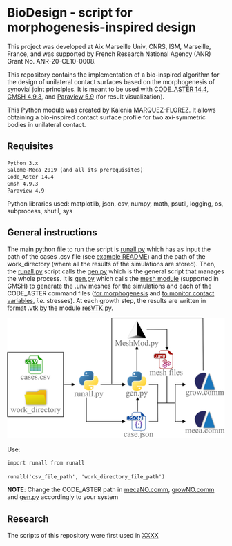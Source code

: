 # BioDesign - script for morphogenesis-inspired design

This project was developed at Aix Marseille Univ, CNRS, ISM, Marseille, France, and was supported by French Research National Agency (ANR) Grant No. ANR-20-CE10-0008.

This repository contains the implementation of a bio-inspired algorithm for the design of unilateral contact surfaces based on the morphogenesis of synovial joint principles. It is meant to be used with  [CODE_ASTER 14.4](https://code-aster.org/), [GMSH 4.9.3](https://gmsh.info/doc/texinfo/gmsh.html), and [Paraview 5.9](https://www.paraview.org/) (for result visualization).

This Python module was created by Kalenia MARQUEZ-FLOREZ. It allows obtaining a bio-inspired contact surface profile for two axi-symmetric bodies in unilateral contact.

## Requisites

    Python 3.x
    Salome-Meca 2019 (and all its prerequisites)
    Code_Aster 14.4 
    Gmsh 4.9.3
    Paraview 4.9

Python libraries used: matplotlib, json, csv, numpy, math, psutil, logging, os, subprocess, shutil, sys

## General instructions
The main python file to run the script is [runall.py](runall.py) which has as input the path of the cases .csv file (see [example README](/Docs/Example/README.md)) and the path of the work_directory (where all the results of the simulations are stored). Then, the [runall.py](runall.py) script calls the [gen.py](gen.py) which is the general script that manages the whole process. It is [gen.py](gen.py) which calls the [mesh module](Pyfile/MeshMod.py) (supported in GMSH) to generate the .unv meshes for the simulations and each of the CODE_ASTER command files ([for morphogenesis](GrowNO.comm) and [to monitor contact variables](mecaNO.comm), *i.e*. stresses). At each growth step, the results are written in format .vtk by the module [resVTK.py](Pyfile/resVTK.py).

![code structure](Docs/statics/flow.png)

Use:
    
    import runall from runall

    runall('csv_file_path', 'work_directory_file_path')

**NOTE**: Change the CODE_ASTER path in [mecaNO.comm](mecaNO.comm), [growNO.comm](growNO.comm) and [gen.py](gen.py) accordingly to your system

## Research
The scripts of this repository were first used in [XXXX](xxxx)
